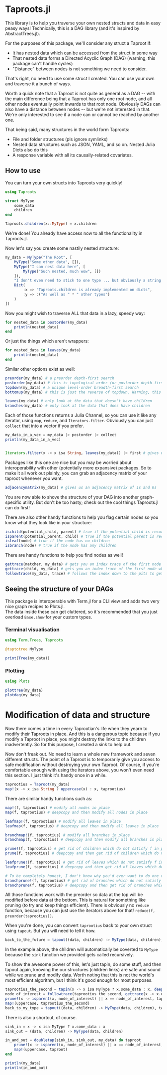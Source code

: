 # Taproots.jl

This library is to help you traverse your own nested structs and data in easy peasy ways! 
Technically, this is a DAG library (and it's inspired by AbstractTrees.jl). 

For the purposes of this package, we'll consider any struct a Taproot if:

- It has nested data which can be accessed from the struct in some way
- That nested data forms a Directed Acyclic Graph (DAG) (warning, this package can't handle cycles)
- "Distance" between nodes is not something we need to consider. 

That's right, no need to use some struct I created. You can use your own and traverse it a bunch of ways. 

Worth a quick note that a Taproot is not quite as general as a DAG -- with the main difference being that a Taproot has only one root node, and all other nodes eventually point inwards to that root node. Obviously DAGs can also have a distance between nodes -- but we're not interested in that. We're only interested to see if a node can or cannot be reached by another one. 

That being said, many structures in the world form Taproots:

- File and folder structures (pls ignore symlinks)
- Nested data structures such as JSON, YAML, and so on. Nested Julia Dicts also do this
- A response variable with all its causally-related covariates. 

## How to use

You can turn your own structs into Taproots very quickly!

```julia
using Taproots

struct MyType 
	some_data
	children
end

Taproots.children(x::MyType) = x.children 
```

We're done! You already have access now to all the functionality in Taproots.jl. 

Now let's say you create some nastily nested structure: 

```julia
my_data = MyType("The Root", [
	MyType("Some other data", []),
	MyType("I can nest data here", [
		MyType("Such nested, much wow", [])
	]),
	"I don't even need to stick to one type ... but obviously a string has no children",
	Dict(
		:x => "Taproots.children is already implemented on dicts",
		:y => :("As well as " * " other types")
	)
])
```

Now you might wish to traverse ALL that data in a lazy, speedy way:

```julia 
for nested_data in postorder(my_data)
	println(nested_data)
end
```

Or just the things which aren't wrappers:
```julia 
for nested_data in leaves(my_data)
	println(nested_data)
end
```

Similar other options exist as well:

```julia
preorder(my_data) # a preorder depth-first search 
postorder(my_data) # this is topological order (or postorder depth-first search)
topdown(my_data) # a unique level-order breadth-first search
bottomup(my_data) # this is just the reverse of topdown. Warning, this one isn't lazy, and it produces a vector to remind you of that. 

leaves(my_data) # only look at the data that doesn't have children
branches(my_data) # only look at the data that does have children
```

Each of those functions returns a Julia Channel, so you can use it like any iterator, using `map`, `reduce`, and `Iterators.filter`. Obviously you can just `collect` that into a vector if you prefer.

```julia
my_data_in_a_vec = my_data |> postorder |> collect
println(my_data_in_a_vec)


Iterators.filter(x -> x isa String, leaves(my_data)) |> first # gives us the only string in the data structure ... "I don't even need to stick to one type ... but obviously a string has no children"
```

Packages like this one are nice but you may be worried about interoperability with other (potentially more expansive) packages. So to make it all work out plainly, you can grab an adjacency matrix of your taproot whenever you want.

```julia
adjacencymatrix(my_data) # gives us an adjacency matrix of 1s and 0s
```

You are now able to shove the structure of your DAG into another graph-specific utility. But don't be too hasty; check out the cool things Taproots.jl can do first!

There are also other handy functions to help you flag certain nodes so you know what they look like in your structure:

```julia
ischild(potential_child, parent) # true if the potential child is recursively a child of the parent. This can be slow if your Taproot is big.
isparent(potential_parent, child) # true if the potential parent is recursively a parent of the child. This can be slow if your Taproot is big.
isleaf(node) # true if the node has no children
isbranch(node) # true if the node has any children
```

There are handy functions to help you find nodes as well! 

```julia
gettrace(matcher, my_data) # gets you an index trace of the first node for which matcher(node) evaluates to true. Can be slow if your Taproot is big.
gettrace(child, my_data) # gets you an index trace of the first node which is equal to child. Can be slow if your Taproot is big.
followtrace(my_data, trace) # follows the index down to the pits to get you back whatever is in that index spot
```

## Seeing the structure of your DAGs

This package is interoperable with Term.jl for a CLI view and adds two very nice graph recipes to Plots.jl.  
The data inside these can get cluttered, so it's recommended that you just overload `Base.show` for your custom types.

### Terminal visualisation

```julia
using Term.Trees, Taproots

@taptotree MyType

print(Tree(my_data))
```

### Plotting
```julia
using Plots

plottree(my_data)
plotdag(my_data)
```

# Modification of data and structure

Now there comes a time in every Taprootian's life when they yearn to modify their Taproots in place. And this is a dangerous topic because if you modify a Taproot in place, you might destroy the links to the children inadvertently. So for this purpose, I created a sink to help out. 

Now don't freak out. No need to learn a whole new framework and seven different structs. The point of a Taproot is to temporarily give you access to safe modification without destroying your own Taproot. 
Of course, if you're comfortable enough with using the iterators above, you won't even need this section. I just think it's handy once in a while. 

```julia
taprootius = Taproot(my_data)
map!(x -> x isa String ? uppercase(x) : x, taprootius)
```
There are similar handy functions such as:

```julia
map!(f, taprootius) # modify all nodes in place
map(f, taprootius) # deepcopy and then modify all nodes in place

leafmap!(f, taprootius) # modify all leaves in place
leafmap(f, taprootius) # deepcopy and then modify all leaves in place

branchmap!(f, taprootius) # modify all branches in place
branchmap(f, taprootius) # deepcopy and then modify all branches in place

prune!(f, taprootius) # get rid of children which do not satisfy f in place
prune(f, taprootius) # deepcopy and then get rid of children which do not satisfy f in place

leafprune!(f, taprootius) # get rid of leaves which do not satisfy f in place
leafprune(f, taprootius) # deepcopy and then get rid of leaves which do not satisfy f in place

# To be completely honest, I don't know why you'd ever want to do one of the following things, but hey, you can
branchprune!(f, taprootius) # get rid of branches which do not satisfy f in place
branchprune(f, taprootius) # deepcopy and then get rid of branches which do not satisfy f in place
```

All those functions work with the preorder so data at the top will be modified before data at the bottom. This is natural for something like pruning (to try and keep things efficient). There is obviously no `reduce` function, because you can just use the iterators above for that! `reduce(f, preorder(taprootius))`. 

When you're done, you can convert `taprootius` back to your own struct using `tapout`. But you will need to tell it how.

```julia
back_to_the_future = tapout((data, children) -> MyType(data, children), taprootius)
```

In the example above, the children will automatically be coverted to `MyType` because the `sink` function we provided gets called recursively. 

To show the awesome power of this, let's just tapin, do some stuff, and then tapout again, knowing the our structures (children links) are safe and sound while we prune and modify data.
Worth noting that this is not the world's most efficient algorithm, but I think it's good enough for most purposes.

```julia
taprootius_the_second = tapin(x -> x isa MyType ? x.some_data : x, deepcopy(my_data))
node_of_interest = followtrace(taprootius_the_second, gettrace(x -> x.data == "Such nested, much wow", taprootius_the_second))
prune!(x -> isparent(x, node_of_interest) || x == node_of_interest, taprootius_the_second)
map!(uppercase, taprootius_the_second)
back_to_my_type = tapout((data, children) -> MyType(data, children), taprootius_the_second)
```

There is also a shortcut, of course. 

```julia
sink_in = x -> x isa MyType ? x.some_data : x
sink_out = (data, children) -> MyType(data, children)

in_and_out = doubletap(sink_in, sink_out, my_data) do taproot
	prune!(x -> isparent(x, node_of_interest) || x == node_of_interest, taproot)
	map!(uppercase, taproot)
end

println(my_data)
println(in_and_out)
```
